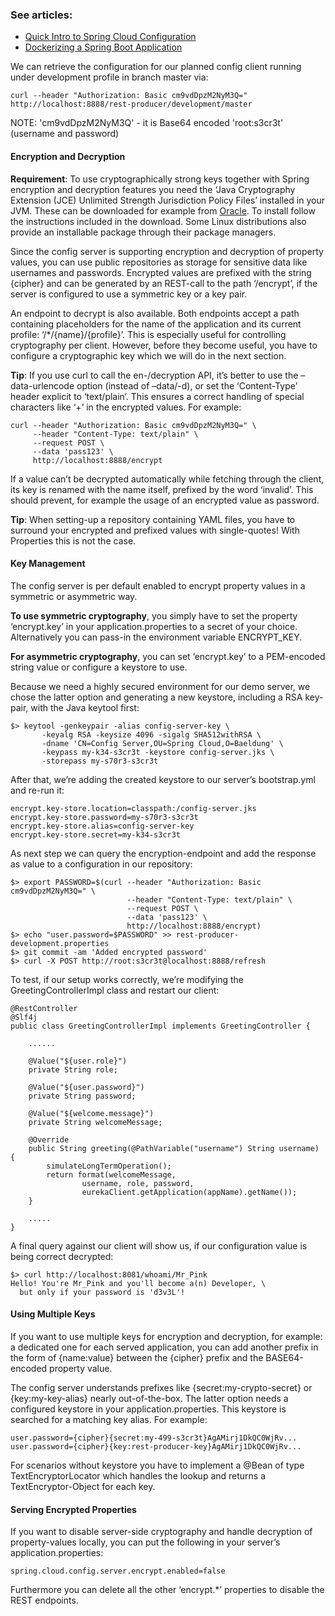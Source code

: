 ### See articles:
- [Quick Intro to Spring Cloud Configuration](https://www.baeldung.com/spring-cloud-configuration)
- [Dockerizing a Spring Boot Application](https://www.baeldung.com/dockerizing-spring-boot-application)

We can retrieve the configuration for our planned config client running under development profile in branch master via: 
```
curl --header "Authorization: Basic cm9vdDpzM2NyM3Q=" http://localhost:8888/rest-producer/development/master
```
NOTE: 'cm9vdDpzM2NyM3Q' - it is Base64 encoded 'root:s3cr3t' (username and password)

#### Encryption and Decryption
**Requirement**: To use cryptographically strong keys together with Spring encryption and decryption features you need the ‘Java Cryptography Extension (JCE) Unlimited Strength Jurisdiction Policy Files’ installed in your JVM. These can be downloaded for example from [Oracle](https://www.oracle.com/technetwork/java/javase/downloads/jce8-download-2133166.html). To install follow the instructions included in the download. Some Linux distributions also provide an installable package through their package managers.

Since the config server is supporting encryption and decryption of property values, you can use public repositories as storage for sensitive data like usernames and passwords. Encrypted values are prefixed with the string {cipher} and can be generated by an REST-call to the path ‘/encrypt’, if the server is configured to use a symmetric key or a key pair.

An endpoint to decrypt is also available. Both endpoints accept a path containing placeholders for the name of the application and its current profile: ‘/*/{name}/{profile}’. This is especially useful for controlling cryptography per client. However, before they become useful, you have to configure a cryptographic key which we will do in the next section.

**Tip**: If you use curl to call the en-/decryption API, it’s better to use the –data-urlencode option (instead of –data/-d), or set the ‘Content-Type’ header explicit to ‘text/plain’. This ensures a correct handling of special characters like ‘+’ in the encrypted values.
For example:
```
curl --header "Authorization: Basic cm9vdDpzM2NyM3Q=" \
     --header "Content-Type: text/plain" \
     --request POST \
     --data 'pass123' \
     http://localhost:8888/encrypt
```

If a value can’t be decrypted automatically while fetching through the client, its key is renamed with the name itself, prefixed by the word ‘invalid’. This should prevent, for example the usage of an encrypted value as password.

**Tip**: When setting-up a repository containing YAML files, you have to surround your encrypted and prefixed values with single-quotes! With Properties this is not the case.

#### Key Management
The config server is per default enabled to encrypt property values in a symmetric or asymmetric way.

**To use symmetric cryptography**, you simply have to set the property ‘encrypt.key’ in your application.properties to a secret of your choice. Alternatively you can pass-in the environment variable ENCRYPT_KEY.

**For asymmetric cryptography**, you can set ‘encrypt.key’ to a PEM-encoded string value or configure a keystore to use.

Because we need a highly secured environment for our demo server, we chose the latter option and generating a new keystore, including a RSA key-pair, with the Java keytool first:

```
$> keytool -genkeypair -alias config-server-key \
       -keyalg RSA -keysize 4096 -sigalg SHA512withRSA \
       -dname 'CN=Config Server,OU=Spring Cloud,O=Baeldung' \
       -keypass my-k34-s3cr3t -keystore config-server.jks \
       -storepass my-s70r3-s3cr3t
```
After that, we’re adding the created keystore to our server’s bootstrap.yml and re-run it:

```
encrypt.key-store.location=classpath:/config-server.jks
encrypt.key-store.password=my-s70r3-s3cr3t
encrypt.key-store.alias=config-server-key
encrypt.key-store.secret=my-k34-s3cr3t
```
As next step we can query the encryption-endpoint and add the response as value to a configuration in our repository:

```
$> export PASSWORD=$(curl --header "Authorization: Basic cm9vdDpzM2NyM3Q=" \
                          --header "Content-Type: text/plain" \
                          --request POST \
                          --data 'pass123' \
                          http://localhost:8888/encrypt)
$> echo "user.password=$PASSWORD" >> rest-producer-development.properties
$> git commit -am 'Added encrypted password'
$> curl -X POST http://root:s3cr3t@localhost:8888/refresh
```
To test, if our setup works correctly, we’re modifying the GreetingControllerImpl class and restart our client:

```
@RestController
@Slf4j
public class GreetingControllerImpl implements GreetingController {

    ......

    @Value("${user.role}")
    private String role;

    @Value("${user.password}")
    private String password;

    @Value("${welcome.message}")
    private String welcomeMessage;

    @Override
    public String greeting(@PathVariable("username") String username) {
        simulateLongTermOperation();
        return format(welcomeMessage,
                username, role, password,
                eurekaClient.getApplication(appName).getName());
    }

    .....
}
```
A final query against our client will show us, if our configuration value is being correct decrypted:

```
$> curl http://localhost:8081/whoami/Mr_Pink
Hello! You're Mr_Pink and you'll become a(n) Developer, \
  but only if your password is 'd3v3L'!
```

#### Using Multiple Keys
If you want to use multiple keys for encryption and decryption, for example: a dedicated one for each served application, you can add another prefix in the form of {name:value} between the {cipher} prefix and the BASE64-encoded property value.

The config server understands prefixes like {secret:my-crypto-secret} or {key:my-key-alias} nearly out-of-the-box. The latter option needs a configured keystore in your application.properties. This keystore is searched for a matching key alias. For example:

```
user.password={cipher}{secret:my-499-s3cr3t}AgAMirj1DkQC0WjRv...
user.password={cipher}{key:rest-producer-key}AgAMirj1DkQC0WjRv...
```
For scenarios without keystore you have to implement a @Bean of type TextEncryptorLocator which handles the lookup and returns a TextEncryptor-Object for each key.

#### Serving Encrypted Properties
If you want to disable server-side cryptography and handle decryption of property-values locally, you can put the following in your server’s application.properties:

```
spring.cloud.config.server.encrypt.enabled=false
```
Furthermore you can delete all the other ‘encrypt.*’ properties to disable the REST endpoints.